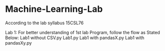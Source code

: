 # Machine-Learning-Lab
According to the lab syllabus 15CSL76

Lab 1:
  For better understanding of 1st lab Program, follow the flow as Stated Below:
    Lab1 without CSV.py
    Lab1.py
    Lab1 with pandasX.py
    Lab1 with pandasXy.py
    
    

